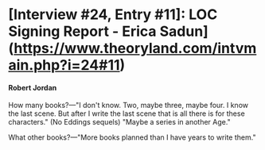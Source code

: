 # [Interview #24, Entry #11]: LOC Signing Report - Erica Sadun](https://www.theoryland.com/intvmain.php?i=24#11)

#### Robert Jordan

How many books?—"I don't know. Two, maybe three, maybe four. I know the last scene. But after I write the last scene that is all there is for these characters." (No Eddings sequels) "Maybe a series in another Age."

What other books?—"More books planned than I have years to write them."

